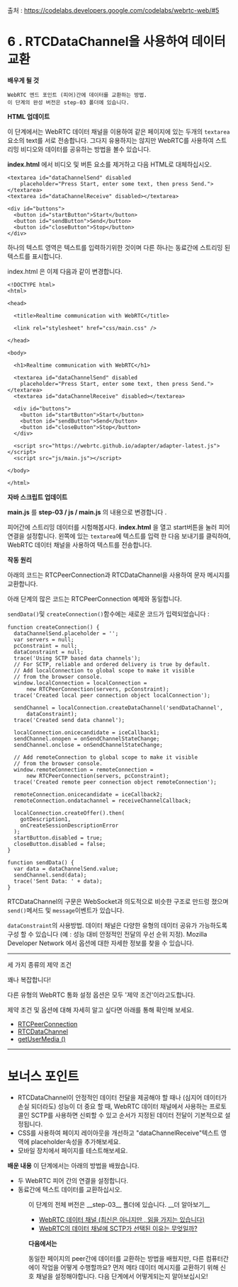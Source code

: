 출처 : https://codelabs.developers.google.com/codelabs/webrtc-web/#5

# 6 . RTCDataChannel을 사용하여 데이터 교환

__배우게 될 것__

    WebRTC 엔드 포인트 (피어)간에 데이터를 교환하는 방법.
    이 단계의 완성 버전은 step-03 폴더에 있습니다.

__HTML 업데이트__

이 단계에서는 WebRTC 데이터 채널을 이용하여 같은 페이지에 있는 두개의 `textarea`요소의 text를 서로 전송합니다.
그다지 유용하지는 않지만 WebRTC를 사용하여 스트리밍 비디오와 데이터를 공유하는 방법을 볼수 있습니다.

__index.html__ 에서 비디오 및 버튼 요소를 제거하고 다음 HTML로 대체하십시오.

~~~
<textarea id="dataChannelSend" disabled
    placeholder="Press Start, enter some text, then press Send."></textarea>
<textarea id="dataChannelReceive" disabled></textarea>

<div id="buttons">
  <button id="startButton">Start</button>
  <button id="sendButton">Send</button>
  <button id="closeButton">Stop</button>
</div>
~~~

하나의 텍스트 영역은 텍스트를 입력하기위한 것이며 다른 하나는 동료간에 스트리밍 된 텍스트를 표시합니다.

index.html 은 이제 다음과 같이 변경합니다.

~~~
<!DOCTYPE html>
<html>

<head>

  <title>Realtime communication with WebRTC</title>

  <link rel="stylesheet" href="css/main.css" />

</head>

<body>

  <h1>Realtime communication with WebRTC</h1>

  <textarea id="dataChannelSend" disabled
    placeholder="Press Start, enter some text, then press Send."></textarea>
  <textarea id="dataChannelReceive" disabled></textarea>

  <div id="buttons">
    <button id="startButton">Start</button>
    <button id="sendButton">Send</button>
    <button id="closeButton">Stop</button>
  </div>

  <script src="https://webrtc.github.io/adapter/adapter-latest.js"></script>
  <script src="js/main.js"></script>

</body>

</html>

~~~
__자바 스크립트 업데이트__

__main.js__ 를 __step-03 / js / main.js__ 의 내용으로 변경합니다 .

피어간에 스트리밍 데이터를 시험해봅시다. 
__index.html__ 을 열고 start버튼을 눌러 피어 연결을 설정합니다. 왼쪽에 있는 `textarea`에 텍스트를 입력 한 다음 보내기를 클릭하여,
WebRTC 데이터 채널을 사용하여 텍스트를 전송합니다.

__작동 원리__

아래의 코드는 RTCPeerConnection과 RTCDataChannel을 사용하여 문자 메시지를 교환합니다.

아래 단계의 많은 코드는 RTCPeerConnection 예제와 동일합니다.

`sendData()`및 `createConnection()`함수에는 새로운 코드가 입력되었습니다 :

~~~
function createConnection() {
  dataChannelSend.placeholder = '';
  var servers = null;
  pcConstraint = null;
  dataConstraint = null;
  trace('Using SCTP based data channels');
  // For SCTP, reliable and ordered delivery is true by default.
  // Add localConnection to global scope to make it visible
  // from the browser console.
  window.localConnection = localConnection =
      new RTCPeerConnection(servers, pcConstraint);
  trace('Created local peer connection object localConnection');

  sendChannel = localConnection.createDataChannel('sendDataChannel',
      dataConstraint);
  trace('Created send data channel');

  localConnection.onicecandidate = iceCallback1;
  sendChannel.onopen = onSendChannelStateChange;
  sendChannel.onclose = onSendChannelStateChange;

  // Add remoteConnection to global scope to make it visible
  // from the browser console.
  window.remoteConnection = remoteConnection =
      new RTCPeerConnection(servers, pcConstraint);
  trace('Created remote peer connection object remoteConnection');

  remoteConnection.onicecandidate = iceCallback2;
  remoteConnection.ondatachannel = receiveChannelCallback;

  localConnection.createOffer().then(
    gotDescription1,
    onCreateSessionDescriptionError
  );
  startButton.disabled = true;
  closeButton.disabled = false;
}

function sendData() {
  var data = dataChannelSend.value;
  sendChannel.send(data);
  trace('Sent Data: ' + data);
}
~~~

RTCDataChannel의 구문은 WebSocket과 의도적으로 비슷한 구조로 만드렁 졌으며 `send()`메서드 및 `message`이벤트가 있습니다.

`dataConstraint`의 사용방법. 
데이터 채널은 다양한 유형의 데이터 공유가 가능하도록 구성 할 수 있습니다 (예 : 성능 대비 안정적인 전달의 우선 순위 지정).
Mozilla Developer Network 에서 옵션에 대한 자세한 정보를 찾을 수 있습니다.

---

세 가지 종류의 제약 조건

꽤나 복잡합니다!

다른 유형의 WebRTC 통화 설정 옵션은 모두 '제약 조건'이라고도합니다.

제약 조건 및 옵션에 대해 자세히 알고 싶다면 아래를 통해 확인해 보세요.
<ul>
    <li><a href="https://developer.mozilla.org/en-US/docs/Web/API/RTCPeerConnection/RTCPeerConnection">RTCPeerConnection</a></li>
    <li><a href="https://developer.mozilla.org/en-US/docs/Web/API/RTCPeerConnection/createDataChannel">RTCDataChannel</a></li>
    <li><a href="https://developer.mozilla.org/en-US/docs/Web/API/MediaDevices/getUserMedia">getUserMedia ()</a></li>
</ul>

---

# 보너스 포인트
<ul>
    <li>
    RTCDataChannel이 안정적인 데이터 전달을 제공해야 할 때나 (심지어 데이터가 손실 되더라도) 성능이 더 중요 할 때, 
    WebRTC 데이터 채널에서 사용하는 프로토콜인 SCTP를 사용하면 신뢰할 수 있고 순서가 지정된 데이터 전달이 기본적으로 설정됩니다.
    </li>
    <li>
CSS를 사용하여 페이지 레이아웃을 개선하고 "dataChannelReceive"텍스트 영역에 placeholder속성을 추가해보세요. 
    </li>
    <li>
모바일 장치에서 페이지를 테스트해보세요.
    </li>
</ul>
    
__배운 내용__
이 단계에서는 아래의 방법을 배웠습니다.
<ul>
<li>두 WebRTC 피어 간의 연결을 설정합니다.</li>
<li>동료간에 텍스트 데이터를 교환하십시오.</li>

<ul>
이 단계의 전체 버전은 __step-03__ 폴더에 있습니다.
__더 알아보기__
<ul>
    <li><a href="https://www.html5rocks.com/en/tutorials/webrtc/datachannels/">WebRTC 데이터 채널 (최신은 아니지만 , 읽을 가지는 있습니다)</a></li>
    <li><a href="https://bloggeek.me/sctp-data-channel/">WebRTC의 데이터 채널에 SCTP가 선택된 이유는 무엇일까?</a></li>
</ul>   
    
__다음에서는__

동일한 페이지의 peer간에 데이터를 교환하는 방법을 배웠지만, 다른 컴퓨터간에이 작업을 어떻게 수행할까요?
먼저 메타 데이터 메시지를 교환하기 위해 신호 채널을 설정해야합니다. 다음 단계에서 어떻게되는지 알아보십시오!

